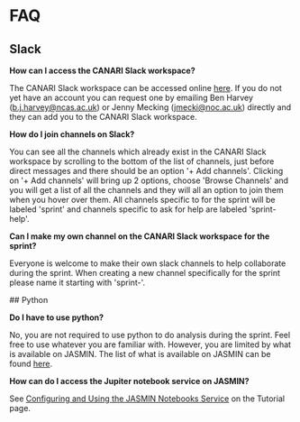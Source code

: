 # FAQ

## Slack

**How can I access the CANARI Slack workspace?**

The CANARI Slack workspace can be accessed online [here](http://canariworkspace.slack.com).  If you do not yet have an account you can request one by emailing Ben Harvey (b.j.harvey@ncas.ac.uk) or Jenny Mecking (jmecki@noc.ac.uk) directly and they can add you to the CANARI Slack workspace.

**How do I join channels on Slack?**

You can see all the channels which already exist in the CANARI Slack workspace by scrolling to the bottom of the list of channels, just before direct messages and there should be an option '+ Add channels'.  Clicking on '+ Add channels' will bring up 2 options, choose 'Browse Channels' and you will get a list of all the channels and they will all an option to join them when you hover over them.  All channels specific to for the sprint will be labeled 'sprint' and channels specific to ask for help are labeled 'sprint-help'.

**Can I make my own channel on the CANARI Slack workspace for the sprint?**

Everyone is welcome to make their own slack channels to help collaborate during the sprint.  When creating a new channel specifically for the sprint please name it starting with 'sprint-'.


## Python

**Do I have to use python?**

No, you are not required to use python to do analysis during the sprint.  Feel free to use whatever you are familiar with.  However, you are limited by what is available on JASMIN.  The list of what is available on JASMIN can be found [here](https://help.jasmin.ac.uk/docs/software-on-jasmin/software-overview/).

**How can do I access the Jupiter notebook service on JASMIN?**

See [Configuring and Using the JASMIN Notebooks Service](jasmin_notebook_service.md) on the Tutorial page.




